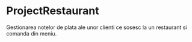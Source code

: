 # ProjectRestaurant
 Gestionarea notelor de plata ale unor clienti ce sosesc la un restaurant si comanda din meniu.
